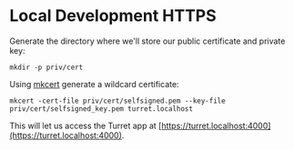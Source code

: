 # Local Development HTTPS

Generate the directory where we'll store our public certificate and private key:

`mkdir -p priv/cert`

Using [mkcert](https://github.com/FiloSottile/mkcert) generate a wildcard certificate:

`mkcert -cert-file priv/cert/selfsigned.pem --key-file priv/cert/selfsigned_key.pem turret.localhost`

This will let us access the Turret app at [https://turret.localhost:4000](https://turret.localhost:4000).
